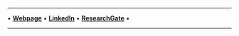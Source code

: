 ***
 • [**Webpage**](http://conceptoriented.org) • [**LinkedIn**](http://de.linkedin.com/in/alexandrsavinov) • [**ResearchGate**](http://www.researchgate.net/profile/Alexandr_Savinov) •
***
<!--
🐍 🐘 ➤ • ► ◄
 http://www.alanwood.net/unicode/miscellaneous-symbols-and-pictographs.html

**asavinov/asavinov** is a ✨ _special_ ✨ repository because its `README.md` (this file) appears on your GitHub profile.

Here are some ideas to get you started:

- 🔭 I’m currently working on ...
- 🌱 I’m currently learning ...
- 👯 I’m looking to collaborate on ...
- 🤔 I’m looking for help with ...
- 💬 Ask me about ...
- 📫 How to reach me: ...
- 😄 Pronouns: ...
- ⚡ Fun fact: ...
- 👋
-->
